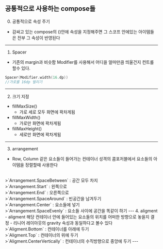 ## 공통적으로 사용하는 compose들
0. 공통적으로 속성 주기
- 감싸고 있는 compose의 ()안에 속성을 지정해주면 그 스코프 안에있는 아이템들은 전부 그 속성이 반영된다
---
1. Spacer
- 기존의 margin과 비슷함 Modifier를 사용해서 어디을 얼마만큼 띄울건지 컨트롤 할수 있다.
```kotlin
Spacer(Modifier.width(16.dp))
//가로를 16dp 벌리기
```
---
2. 크기 지정
- fillMaxSize()
    - 가로 세로 모두 화면에 꽉차게됨
- fillMaxWidth()
    - 가로만 화면에 꽉차게됨
- fillMaxHeight()
    - 세로만 화면에 꽉차게됨
---
3. arrangement
- Row, Column 같은 요소들이 들어가는 컨테이너 성격의 콤포저블에서 요소들의 아이템을 정렬할때 사용한다
<br>
>`Arrangement.SpaceBetween` : 공간 모두 차지<br>
>`Arrangement.Start` : 왼쪽으로<br>
>`Arrangement.End` : 오른쪽으로<br>
>`Arrangement.SpaceAround` : 빈공간을 남겨두기<br>
>`Arrangement.Center` : 요소들에 넣기<br>
>`Arrangement.SpaceEvenly` : 요소들 사이에 공간을 똑같이 하기
---
4. aligment
- aligment 해당 컨테이너 안에 들어있는 요소들의 위치를 어떠한 방향으로 놓을지 결정
- 리니어 레이아웃의 gravity 속성과 동일하다고 볼수 있다
<br>
>`Aligment.Bottom` : 컨테이너를 아래에 두기<br>
>`Aligment.Top` : 컨테이너의 위에 두기<br>
>`Aligment.CenterVertically` : 컨테이너의 수직방향으로 중앙에 두기
---